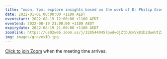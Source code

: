 ```yaml
---
title: "noon, 7pm: explore insights based on the work of Dr Philip Groves"
date: 2022-01-01 00:00:00 +1100 AEDT
eventstart: 2022-08-19 12:00:00 +1100 AEDT
eventend: 2022-08-19 21:00:00 +1100 AEDT
expirydate: 2022-08-19 21:00:00 +1100 AEDT
zoomlink: https://us02web.zoom.us/j/320544045?pwd=QjZtbUxvVk81b2dweUtZZTE3ZE9IZz09
img: images/grovesID.jpg
---
```


[Click to join Zoom](https://us02web.zoom.us/j/320544045?pwd=QjZtbUxvVk81b2dweUtZZTE3ZE9IZz09) when the meeting time arrives.